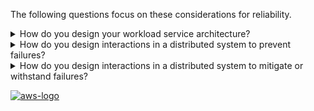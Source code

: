 The following questions focus on these considerations for reliability.

<details>
<summary>How do you design your workload service architecture?</summary>
<p>
Build highly scalable and reliable workloads using a service-oriented architecture (SOA) or a microservices architecture. Service-oriented architecture (SOA) is the practice of making software components reusable via service interfaces. Microservices architecture goes further to make components smaller and simpler.
</p>
</details>
<details>
<summary>How do you design interactions in a distributed system to prevent failures?</summary>
<p>
Distributed systems rely on communications networks to interconnect components, such as servers or services. Your workload must operate reliably despite data loss or latency in these networks. Components of the distributed system must operate in a way that does not negatively impact other components or the workload. These best practices prevent failures and improve mean time between failures (MTBF).
</p>
</details>
<details>
<summary>How do you design interactions in a distributed system to mitigate or withstand failures?</summary>
<p>
Distributed systems rely on communications networks to interconnect components (such as servers or services). Your workload must operate reliably despite data loss or latency over these networks. Components of the distributed system must operate in a way that does not negatively impact other components or the workload. These best practices enable workloads to withstand stresses or failures, more quickly recover from them, and mitigate the impact of such impairments. The result is improved mean time to recovery (MTTR).
</p>
</details>

<a href="https://docs.aws.amazon.com/wellarchitected/latest/framework/rel-workload-arch.html">![aws-logo](https://img.shields.io/badge/Amazon_AWS-FF9900?style=for-the-badge&logo=amazonaws&logoColor=white)</a>